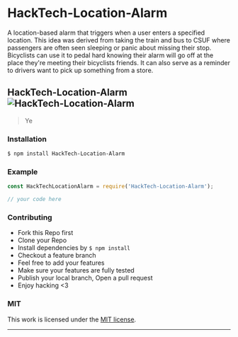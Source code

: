 # HackTech-Location-Alarm
A location-based alarm that triggers when a user enters a specified location. This idea was derived from taking the train and bus to CSUF where passengers are often seen sleeping or panic about missing their stop. Bicyclists can use it to pedal hard knowing their alarm will go off at the place they're meeting their bicyclists friends. It can also serve as a reminder to drivers want to pick up something from a store.
## HackTech-Location-Alarm ![HackTech-Location-Alarm](https://img.shields.io/npm/v/HackTech-Location-Alarm.svg)

> Ye

### Installation

```bash
$ npm install HackTech-Location-Alarm
```

### Example

```js
const HackTechLocationAlarm = require('HackTech-Location-Alarm');

// your code here

```

### Contributing
- Fork this Repo first
- Clone your Repo
- Install dependencies by `$ npm install`
- Checkout a feature branch
- Feel free to add your features
- Make sure your features are fully tested
- Publish your local branch, Open a pull request
- Enjoy hacking <3

### MIT

This work is licensed under the [MIT license](./LICENSE).

---
